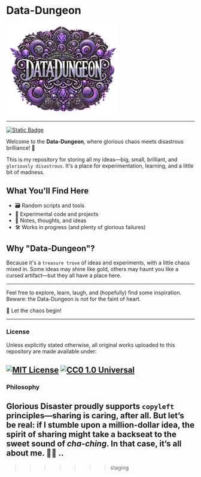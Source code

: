 # Data-Dungeon

<img src="images/icon.png" alt="Data Dungeon" width="300">

---

[![Static Badge](https://img.shields.io/badge/glorious-disaster-blue?labelColor=purple)](https://github.com/gloriousdisaster)

Welcome to the **Data-Dungeon**, where glorious chaos meets disastrous brilliance! 🎉

This is my repository for storing all my ideas—big, small, brilliant, and `gloriously disastrous`. It's a place for experimentation, learning, and a little bit of madness.

## What You'll Find Here

- 🗃️ Random scripts and tools
- 🧪 Experimental code and projects
- 📜 Notes, thoughts, and ideas
- 🛠️ Works in progress (and plenty of glorious failures)

## Why "Data-Dungeon"?

Because it's a `treasure trove` of ideas and experiments, with a little chaos mixed in. Some ideas may shine like gold, others may haunt you like a cursed artifact—but they all have a place here.

---

Feel free to explore, learn, laugh, and (hopefully) find some inspiration. Beware: the Data-Dungeon is not for the faint of heart.

🚀 Let the chaos begin!

---

### License

Unless explicitly stated otherwise, all original works uploaded to this repository are made available under:

## [![MIT License](https://img.shields.io/badge/License-MIT-yellow.svg)](https://opensource.org/licenses/MIT) [![CC0 1.0 Universal](https://mirrors.creativecommons.org/presskit/buttons/80x15/svg/cc-zero.svg)](https://creativecommons.org/publicdomain/zero/1.0/)

### Philosophy

## Glorious Disaster proudly supports `copyleft` principles—sharing is caring, after all. But let’s be real: if I stumble upon a million-dollar idea, the spirit of sharing might take a backseat to the sweet sound of _cha-ching_. In that case, it’s all about me. 🤷‍♂️ ..
>>>>>>> staging
